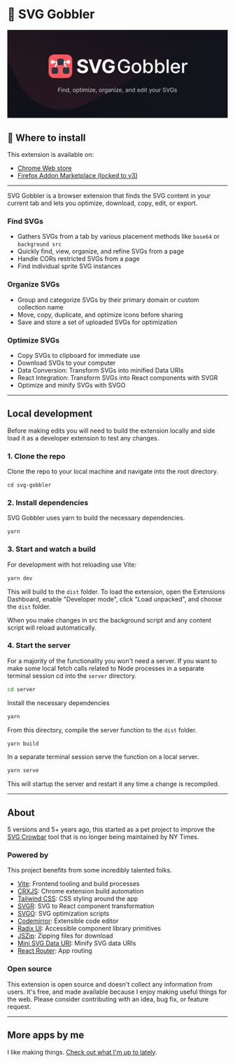 # 👋 SVG Gobbler

![SVG Gobbler Graphic!](./assets/local/read-me.png)

## 🚀 Where to install

This extension is available on:

- [Chrome Web store](https://chrome.google.com/webstore/detail/svg-gobbler/mpbmflcodadhgafbbakjeahpandgcbch)
- [Firefox Addon Marketplace (locked to v3)](https://addons.mozilla.org/firefox/addon/svg-gobbler/)

---

SVG Gobbler is a browser extension that finds the SVG content in your current tab and lets you
optimize, download, copy, edit, or export.

### Find SVGs

- Gathers SVGs from a tab by various placement methods like `base64` or `background src`
- Quickly find, view, organize, and refine SVGs from a page
- Handle CORs restricted SVGs from a page
- Find individual sprite SVG instances

### Organize SVGs

- Group and categorize SVGs by their primary domain or custom collection name
- Move, copy, duplicate, and optimize icons before sharing
- Save and store a set of uploaded SVGs for optimization

### Optimize SVGs

- Copy SVGs to clipboard for immediate use
- Download SVGs to your computer
- Data Conversion: Transform SVGs into minified Data URIs
- React Integration: Transform SVGs into React components with SVGR
- Optimize and minify SVGs with SVGO

---

## Local development

Before making edits you will need to build the extension locally and side load it as a developer
extension to test any changes.

### 1. Clone the repo

Clone the repo to your local machine and navigate into the root directory.

```shell
cd svg-gobbler
```

### 2. Install dependencies

SVG Gobbler uses yarn to build the necessary dependencies.

```shell
yarn
```

### 3. Start and watch a build

For development with hot reloading use Vite:

```bash
yarn dev
```

This will build to the `dist` folder. To load the extension, open the Extensions Dashboard, enable
"Developer mode", click "Load unpacked", and choose the `dist` folder.

When you make changes in src the background script and any content script will reload automatically.

### 4. Start the server

For a majority of the functionality you won't need a server. If you want to make some local fetch
calls related to Node processes in a separate terminal session cd into the `server` directory.

```bash
cd server
```

Install the necessary dependencies

```bash
yarn
```

From this directory, compile the server function to the `dist` folder.

```bash
yarn build
```

In a separate terminal session serve the function on a local server.

```bash
yarn serve
```

This will startup the server and restart it any time a change is recompiled.

---

## About

5 versions and 5+ years ago, this started as a pet project to improve the
[SVG Crowbar](https://github.com/nytimes/svg-crowbar) tool that is no longer being maintained by NY
Times.

### Powered by

This project benefits from some incredibly talented folks.

- [Vite](https://vitejs.dev/): Frontend tooling and build processes
- [CRXJS](https://github.com/crxjs/chrome-extension-tools): Chrome extension build automation
- [Tailwind CSS](https://tailwindcss.com/): CSS styling around the app
- [SVGR](https://react-svgr.com/): SVG to React component transformation
- [SVGO](https://github.com/svg/svgo): SVG optimization scripts
- [Codemirror](https://codemirror.net/): Extensible code editor
- [Radix UI](https://www.radix-ui.com/): Accessible component library primitives
- [JSZip](https://stuk.github.io/jszip/): Zipping files for download
- [Mini SVG Data URI](https://github.com/tigt/mini-svg-data-uri): Minify SVG data URIs
- [React Router](https://reactrouter.com/en/main): App routing

### Open source

This extension is open source and doesn't collect any information from users. It's free, and made
available because I enjoy making useful things for the web. Please consider contributing with an
idea, bug fix, or feature request.

---

## More apps by me

I like making things. [Check out what I'm up to lately](https://rossmoody.com).
